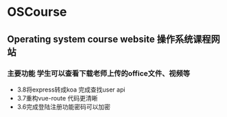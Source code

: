 # OSCourse
## Operating system course website  操作系统课程网站
### 主要功能 学生可以查看下载老师上传的office文件、视频等


- 3.8将express转成koa 完成查找user api
- 3.7重构vue-route 代码更清晰
- 3.6完成登陆注册功能密码可以加密